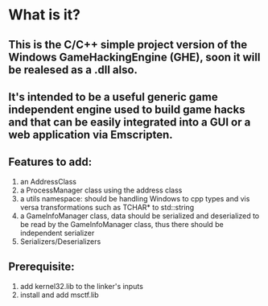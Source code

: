 # What is it?
## This is the C/C++ simple project version of the Windows GameHackingEngine (GHE), soon it will be realesed as a .dll also. 
## It's intended to be a useful generic game independent engine used to build game hacks and that can be easily integrated into a GUI or a web application via Emscripten.

## Features to add:
1. an AddressClass
2. a ProcessManager class using the address class
3. a utils namespace: should be handling Windows to cpp types and vis versa transformations such as TCHAR* to std::string
4. a GameInfoManager class, data should be serialized and deserialized to be read by the GameInfoManager class, thus there should be independent serializer
5. Serializers/Deserializers

## Prerequisite:
1. add kernel32.lib to the linker's inputs
2. install and add msctf.lib 